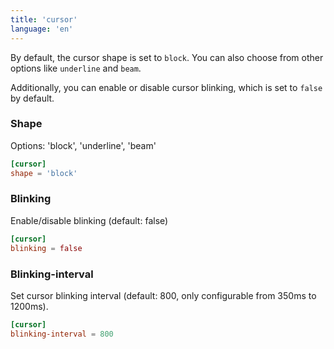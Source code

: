 ```yaml
---
title: 'cursor'
language: 'en'
---
```


By default, the cursor shape is set to `block`. You can also choose from other options like `underline` and `beam`.

Additionally, you can enable or disable cursor blinking, which is set to `false` by default.

### Shape

Options: 'block', 'underline', 'beam'

```toml
[cursor]
shape = 'block'
```

### Blinking

Enable/disable blinking (default: false)

```toml
[cursor]
blinking = false
```

### Blinking-interval

Set cursor blinking interval (default: 800, only configurable from 350ms to 1200ms).

```toml
[cursor]
blinking-interval = 800
```
